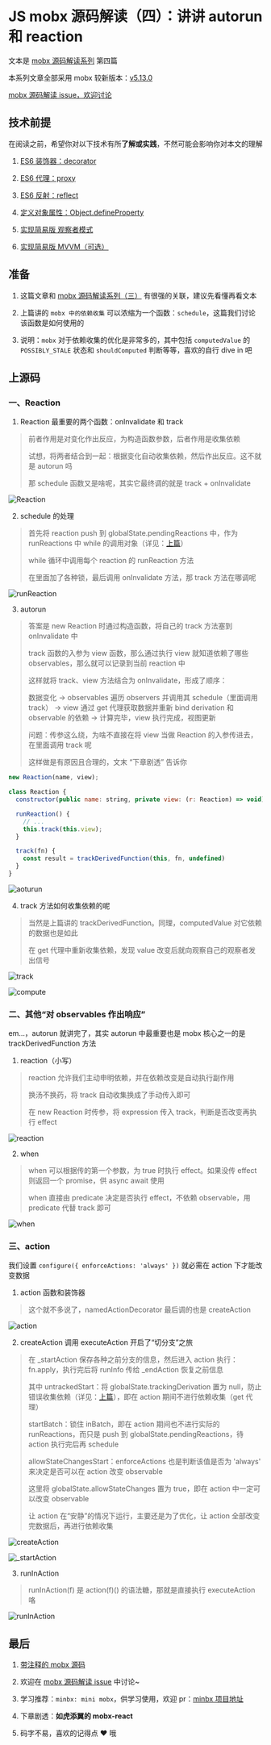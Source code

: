 # JS mobx 源码解读（四）：讲讲 autorun 和 reaction

文本是 [mobx 源码解读系列](https://github.com/lawler61/blog#js-%E7%9B%B8%E5%85%B3) 第四篇

本系列文章全部采用 mobx 较新版本：[v5.13.0](https://github.com/lawler61/mobx)

[mobx 源码解读 issue，欢迎讨论](https://github.com/lawler61/blog/issues?q=is%3Aissue+is%3Aopen+label%3A%22mobx+%E6%BA%90%E7%A0%81%E8%A7%A3%E8%AF%BB%22)

## 技术前提

在阅读之前，希望你对以下技术有所**了解或实践**，不然可能会影响你对本文的理解

1. [ES6 装饰器：decorator](http://es6.ruanyifeng.com/#docs/decorator)

2. [ES6 代理：proxy](http://es6.ruanyifeng.com/#docs/proxy)

3. [ES6 反射：reflect](http://es6.ruanyifeng.com/#docs/reflect)

4. [定义对象属性：Object.defineProperty](https://developer.mozilla.org/zh-CN/docs/Web/JavaScript/Reference/Global_Objects/Object/defineProperty)

5. [实现简易版 观察者模式](https://github.com/lawler61/blog/issues/1)

6. [实现简易版 MVVM（可选）](https://github.com/lawler61/blog/issues/5)

## 准备

1. 这篇文章和 [mobx 源码解读系列（三）](https://github.com/lawler61/blog/blob/master/js/mobx-source/3.collect-dependencies.md) 有很强的关联，建议先看懂再看文本

2. 上篇讲的 `mobx 中的依赖收集` 可以浓缩为一个函数：`schedule`，这篇我们讨论该函数是如何使用的

3. 说明：`mobx` 对于依赖收集的优化是非常多的，其中包括 `computedValue` 的 `POSSIBLY_STALE` 状态和 `shouldComputed` 判断等等，喜欢的自行 dive in 吧

## 上源码

### 一、Reaction

1. Reaction 最重要的两个函数：onInvalidate 和 track

> 前者作用是对变化作出反应，为构造函数参数，后者作用是收集依赖
>
> 试想，将两者结合到一起：根据变化自动收集依赖，然后作出反应。这不就是 autorun 吗
>
> 那 schedule 函数又是啥呢，其实它最终调的就是 track + onInvalidate

![Reaction](./images/4/1.Reaction.png)

2. schedule 的处理

> 首先将 reaction push 到 globalState.pendingReactions 中，作为 runReactions 中 while 的调用对象（详见：[上篇](https://github.com/lawler61/blog/blob/master/js/mobx-source/3.collect-dependencies.md)）
>
> while 循环中调用每个 reaction 的 runReaction 方法
>
> 在里面加了各种锁，最后调用 onInvalidate 方法，那 track 方法在哪调呢

![runReaction](./images/4/2.runReaction.png)

3. autorun

> 答案是 new Reaction 时通过构造函数，将自己的 track 方法塞到 onInvalidate 中
>
> track 函数的入参为 view 函数，那么通过执行 view 就知道依赖了哪些 observables，那么就可以记录到当前 reaction 中
>
> 这样就将 track、view 方法结合为 onInvalidate，形成了顺序：
>
> 数据变化 -> observables 遍历 observers 并调用其 schedule（里面调用 track） -> view 通过 get 代理获取数据并重新 bind derivation 和 observable 的依赖 -> 计算完毕，view 执行完成，视图更新
>
> 问题：传参这么绕，为啥不直接在将 view 当做 Reaction 的入参传进去，在里面调用 track 呢
>
> 这样做是有原因且合理的，文末 “下章剧透” 告诉你

```js
new Reaction(name, view);

class Reaction {
  constructor(public name: string, private view: (r: Reaction) => void) {}

  runReaction() {
    // ...
    this.track(this.view);
  }

  track(fn) {
    const result = trackDerivedFunction(this, fn, undefined)
  }
}
```

![aoturun](./images/4/3.autorun.png)

4. track 方法如何收集依赖的呢

> 当然是上篇讲的 trackDerivedFunction。同理，computedValue 对它依赖的数据也是如此
>
> 在 get 代理中重新收集依赖，发现 value 改变后就向观察自己的观察者发出信号

![track](./images/4/4.track.png)

![compute](./images/4/5.compute.png)

### 二、其他“对 observables 作出响应”

em...，autorun 就讲完了，其实 autorun 中最重要也是 mobx 核心之一的是 trackDerivedFunction 方法

1. reaction（小写）

> reaction 允许我们主动申明依赖，并在依赖改变是自动执行副作用
>
> 换汤不换药，将 track 自动收集换成了手动传入即可
>
> 在 new Reaction 时传参，将 expression 传入 track，判断是否改变再执行 effect

![reaction](./images/4/6.reaction.png)

2. when

> when 可以根据传的第一个参数，为 true 时执行 effect。如果没传 effect 则返回一个 promise，供 async await 使用
>
> when 直接由 predicate 决定是否执行 effect，不依赖 observable，用 predicate 代替 track 即可

![when](./images/4/7.when.png)

### 三、action

我们设置 `configure({ enforceActions: 'always' })` 就必需在 action 下才能改变数据

1. action 函数和装饰器

> 这个就不多说了，namedActionDecorator 最后调的也是 createAction

![action](./images/4/8.action.png)

2. createAction 调用 executeAction 开启了“切分支”之旅

> 在 _startAction 保存各种之前分支的信息，然后进入 action 执行：fn.apply，执行完后将 runInfo 传给 _endAction 恢复之前信息
>
> 其中 untrackedStart：将 globalState.trackingDerivation 置为 null，防止错误收集依赖（详见：[上篇](https://github.com/lawler61/blog/blob/master/js/mobx-source/3.collect-dependencies.md)），即在 action 期间不进行依赖收集（get 代理）
>
> startBatch：锁住 inBatch，即在 action 期间也不进行实际的 runReactions，而只是 push 到 globalState.pendingReactions，待 action 执行完后再 schedule
>
> allowStateChangesStart：enforceActions 也是判断该值是否为 'always' 来决定是否可以在 action 改变 observable
>
> 这里将 globalState.allowStateChanges 置为 true，即在 action 中一定可以改变 observable
>
> 让 action 在“安静”的情况下运行，主要还是为了优化，让 action 全部改变完数据后，再进行依赖收集

![createAction](./images/4/9.createAction.png)

![_startAction](./images/4/10._startAction.png)

3. runInAction

> runInAction(f) 是 action(f)() 的语法糖，那就是直接执行 executeAction 咯

![runInAction](./images/4/11.runInAction.png)

## 最后

1. [带注释的 mobx 源码](https://github.com/lawler61/mobx)

2. 欢迎在 [mobx 源码解读 issue](https://github.com/lawler61/blog/issues?q=is%3Aissue+is%3Aopen+label%3A%22mobx+%E6%BA%90%E7%A0%81%E8%A7%A3%E8%AF%BB%22) 中讨论~

3. 学习推荐：`minbx: mini mobx`，供学习使用，欢迎 pr：[minbx 项目地址](https://github.com/lawler61/minbx)

4. 下章剧透：**如虎添翼的 mobx-react**

5. 码字不易，喜欢的记得点 ❤️ 哦
